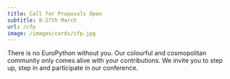 ```yaml
---
title: Call for Proposals Open
subtitle: 8-27th March
url: /cfp
image: /images/cards/cfp.jpg
---
```


There is no EuroPython without you. Our colourful and cosmopolitan community
only comes alive with your contributions. We invite you to step up, step in and
participate in our conference.
